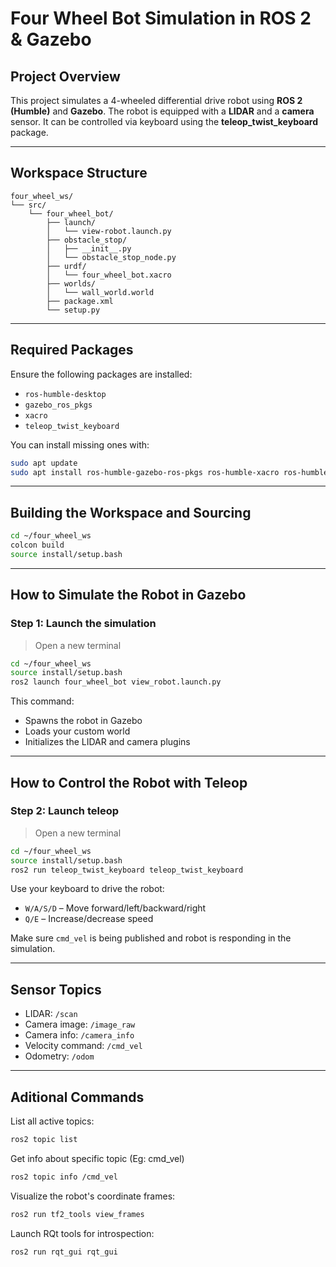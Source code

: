 # Four Wheel Bot Simulation in ROS 2 & Gazebo

## Project Overview

This project simulates a 4-wheeled differential drive robot using **ROS 2 (Humble)** and **Gazebo**. The robot is equipped with a **LIDAR** and a **camera** sensor. It can be controlled via keyboard using the **teleop_twist_keyboard** package. 

---

## Workspace Structure

```
four_wheel_ws/
└── src/
    └── four_wheel_bot/
        ├── launch/
        │   └── view-robot.launch.py          
        ├── obstacle_stop/
        │   ├── __init__.py
        │   └── obstacle_stop_node.py         
        ├── urdf/
        │   └── four_wheel_bot.xacro          
        ├── worlds/
        │   └── wall_world.world              
        ├── package.xml
        └── setup.py
```

---

## Required Packages

Ensure the following packages are installed:
- `ros-humble-desktop`
- `gazebo_ros_pkgs`
- `xacro`
- `teleop_twist_keyboard`

You can install missing ones with:

```bash
sudo apt update
sudo apt install ros-humble-gazebo-ros-pkgs ros-humble-xacro ros-humble-teleop-twist-keyboard
```

---

## Building the Workspace and Sourcing 

```bash
cd ~/four_wheel_ws
colcon build
source install/setup.bash
```

---

## How to Simulate the Robot in Gazebo

### Step 1: Launch the simulation

> Open a new terminal

```bash
cd ~/four_wheel_ws
source install/setup.bash
ros2 launch four_wheel_bot view_robot.launch.py
```

This command:
- Spawns the robot in Gazebo
- Loads your custom world
- Initializes the LIDAR and camera plugins

---

## How to Control the Robot with Teleop

### Step 2: Launch teleop

> Open a new terminal

```bash
cd ~/four_wheel_ws
source install/setup.bash
ros2 run teleop_twist_keyboard teleop_twist_keyboard 
```

Use your keyboard to drive the robot:
- `W/A/S/D` – Move forward/left/backward/right
- `Q/E` – Increase/decrease speed

Make sure `cmd_vel` is being published and robot is responding in the simulation.

---

## Sensor Topics

- LIDAR: `/scan`
- Camera image: `/image_raw`
- Camera info: `/camera_info`
- Velocity command: `/cmd_vel`
- Odometry: `/odom`

---

## Aditional Commands

List all active topics:

```bash
ros2 topic list
```

Get info about specific topic (Eg: cmd_vel)

```bash
ros2 topic info /cmd_vel
```

Visualize the robot's coordinate frames:

```bash
ros2 run tf2_tools view_frames
```

Launch RQt tools for introspection:

```bash
ros2 run rqt_gui rqt_gui
```
